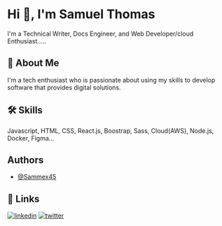 
# Hi 👋, I'm Samuel Thomas

I'm a Technical Writer, Docs Engineer, and Web Developer/cloud Enthusiast.....
## 🚀 About Me
I'm a tech enthusiast who is passionate about using my skills to develop software that provides digital solutions.


## 🛠 Skills
Javascript, HTML, CSS, React.js, Boostrap, Sass, Cloud(AWS), Node.js, Docker, Figma...


## Authors

- [@Sammex45](https://www.github.com/Sammex45)


## 🔗 Links
[![linkedin](https://img.shields.io/badge/linkedin-0A66C2?style=for-the-badge&logo=linkedin&logoColor=white)](https://www.linkedin.com/in/samuel-thomas-819522242)
[![twitter](https://img.shields.io/badge/twitter-1DA1F2?style=for-the-badge&logo=twitter&logoColor=white)](https://twitter.com/Samuel92013192)

